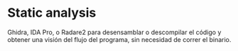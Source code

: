 # Static analysis


Ghidra, IDA Pro, o Radare2 para desensamblar o descompilar el código y obtener una visión del flujo del programa, sin necesidad de correr el binario.